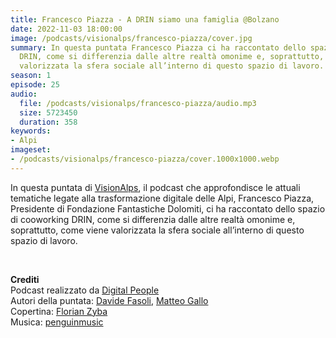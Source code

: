```yaml
---
title: Francesco Piazza - A DRIN siamo una famiglia @Bolzano
date: 2022-11-03 18:00:00
image: /podcasts/visionalps/francesco-piazza/cover.jpg
summary: In questa puntata Francesco Piazza ci ha raccontato dello spazio di cooworking
  DRIN, come si differenzia dalle altre realtà omonime e, soprattutto, come viene
  valorizzata la sfera sociale all’interno di questo spazio di lavoro.
season: 1
episode: 25
audio:
  file: /podcasts/visionalps/francesco-piazza/audio.mp3
  size: 5723450
  duration: 358
keywords:
- Alpi
imageset:
- /podcasts/visionalps/francesco-piazza/cover.1000x1000.webp
---
```


In questa puntata di [VisionAlps](https://www.visionalps.com/), il podcast che approfondisce le attuali tematiche legate alla trasformazione digitale delle Alpi, Francesco Piazza, Presidente di Fondazione Fantastiche Dolomiti, ci ha raccontato dello spazio di cooworking DRIN, come si differenzia dalle altre realtà omonime e, soprattutto, come viene valorizzata la sfera sociale all’interno di questo spazio di lavoro.

<br>

**Crediti**<br>
Podcast realizzato da [Digital People](https://w3id.org/digitalpeople)<br>
Autori della puntata: [Davide Fasoli](https://www.linkedin.com/in/davide-fasoli-2b3246179/), [Matteo Gallo](https://www.linkedin.com/in/matteo-gallo-4a5ab31a8/)<br>
Copertina: [Florian Zyba](https://www.linkedin.com/in/florian-zyba/)<br>
Musica: [penguinmusic](https://pixabay.com/users/penguinmusic-24940186/)